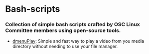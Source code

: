 # Bash-scripts

### Collection of simple bash scripts crafted by OSC Linux Committee members using open-source tools.


- [dmenuPlay](Scripts/dmenuPlay.sh): Simple and fast way to play a video from you media directory without needing to use your file manager.

